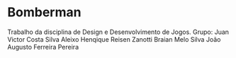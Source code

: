 # Bomberman
Trabalho da disciplina de Design e Desenvolvimento de Jogos.
Grupo: 
Juan Victor Costa Silva Aleixo
Henqique Reisen Zanotti
Braian Melo Silva
João Augusto Ferreira Pereira
